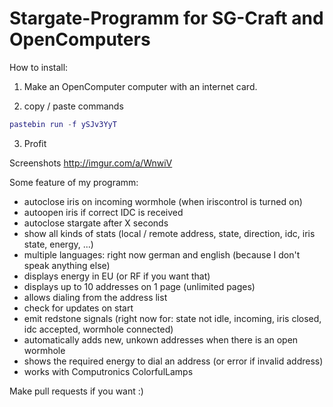 # Stargate-Programm for SG-Craft and OpenComputers

How to install:

1) Make an OpenComputer computer with an internet card.

2) copy / paste commands

```lua
pastebin run -f ySJv3YyT
```

3) Profit

Screenshots http://imgur.com/a/WnwiV

Some feature of my programm:

- autoclose iris on incoming wormhole (when iriscontrol is turned on)
- autoopen iris if correct IDC is received
- autoclose stargate after X seconds
- show all kinds of stats (local / remote address, state, direction, idc, iris state, energy, ...)
- multiple languages: right now german and english (because I don't speak anything else)
- displays energy in EU (or RF if you want that)
- displays up to 10 addresses on 1 page (unlimited pages)
- allows dialing from the address list
- check for updates on start
- emit redstone signals (right now for: state not idle, incoming, iris closed, idc accepted, wormhole connected)
- automatically adds new, unkown addresses when there is an open wormhole
- shows the required energy to dial an address (or error if invalid address)
- works with Computronics ColorfulLamps

Make pull requests if you want :)

